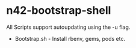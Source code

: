 # n42-bootstrap-shell
All Scripts support autoupdating using the -u flag.

- Bootstrap.sh - Install rbenv, gems, pods etc.
